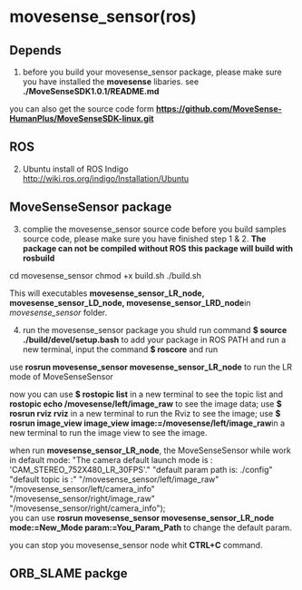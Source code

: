 # movesense_sensor(ros)

## Depends
1. before you build your movesense_sensor package, please make sure you have installed the **movesense** libaries.
  see **./MoveSenseSDK1.0.1/README.md**

  you can also get the source code form **https://github.com/MoveSense-HumanPlus/MoveSenseSDK-linux.git** 

## ROS
2. Ubuntu install of ROS Indigo 
  http://wiki.ros.org/indigo/Installation/Ubuntu

## MoveSenseSensor package 
3. complie the movesense_sensor source code
  before you build samples source code, please make sure you have finished step 1 & 2.
  **The package can not be compiled without ROS**
  **this package will build with rosbuild**
  
  cd movesense_sensor
  chmod +x build.sh
  ./build.sh

  This will executables **movesense_sensor_LR_node, movesense_sensor_LD_node, movesense_sensor_LRD_node**in *movesense_sensor* folder.

4. run the movesense_sensor package
  you shuld run command **$ source ./build/devel/setup.bash** to add your package in ROS PATH
  and run a new terminal, input the command **$ roscore** and run

  use **rosrun movesense_sensor movesense_sensor_LR_node** to run the LR mode of MoveSenseSensor
  
  now you can 
  use **$ rostopic list** in a new terminal to see the topic list and **rostopic echo /movesense/left/image_raw** to see the image data;
  use **$ rosrun rviz rviz** in a new terminal to run the Rviz to see the image;
  use **$ rosrun image_view image_view image:=/movesense/left/image_raw**in a new terminal to run the image view to see the image.
  
  when run **movesense_sensor_LR_node**, the MoveSenseSensor while work in default mode:
             "The camera default launch mode is : 'CAM_STEREO_752X480_LR_30FPS'."
             "default param path  is: ./config"
             "default topic is :"
             "/movesense_sensor/left/image_raw"
             "/movesense_sensor/left/camera_info"
             "/movesense_sensor/right/image_raw"
             "/movesense_sensor/right/camera_info");  
  you can use **rosrun movesense_sensor movesense_sensor_LR_node mode:=New_Mode param:=You_Param_Path** to change the default param.
  
  you can stop you movesense_sensor node whit **CTRL+C** command.
  
## ORB_SLAME packge

